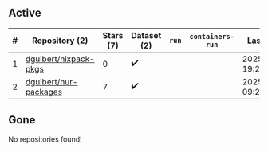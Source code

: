 ## Active
| # | Repository (2) | Stars (7) | Dataset (2) | `run` | `containers-run` | Last Modified |
| --- | --- | --- | --- | --- | --- | --- |
| 1 | [dguibert/nixpack-pkgs](https://github.com/dguibert/nixpack-pkgs) | 0 | :heavy_check_mark: |  |  | 2025-06-30 19:29:31+00:00 |
| 2 | [dguibert/nur-packages](https://github.com/dguibert/nur-packages) | 7 | :heavy_check_mark: |  |  | 2025-07-22 09:24:14+00:00 |

## Gone
No repositories found!
